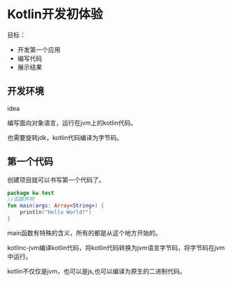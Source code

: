 # Kotlin开发初体验

目标：

- 开发第一个应用
- 编写代码
- 展示结果

## 开发环境

idea

编写面向对象语言，运行在jvm上的kotlin代码。

也需要旋转jdk，kotlin代码编译为字节码。


## 第一个代码

创建项目就可以书写第一个代码了。

```kotlin
package kw.test
//函数声明  
fun main(args: Array<String>) {
    println("Hello World!")
}
```

main函数有特殊的含义，所有的都是从这个地方开始的。

kotlinc-jvm编译kotlin代码，将kotlin代码转换为jvm语言字节码，将字节码在jvm中运行。


kotlin不仅仅是jvm，也可以是js,也可以编译为原生的二进制代码。




























